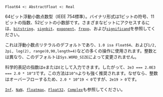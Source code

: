 ```
Float64 <: AbstractFloat <: Real
```

64ビット浮動小数点数型（IEEE 754標準）。バイナリ形式は1ビットの符号、11ビットの指数、52ビットの小数部です。さまざまなビットにアクセスするには、[`bitstring`](@ref)、[`signbit`](@ref)、[`exponent`](@ref)、[`frexp`](@ref)、および[`significand`](@ref)を参照してください。

これは浮動小数点リテラルのデフォルトであり、`1.0 isa Float64`、および`1/2, 2pi, log(2), range(0,90,length=4)`などの多くの操作に使用されます。整数とは異なり、このデフォルトは`Sys.WORD_SIZE`によって変更されません。

科学的表記の指数は`e`または`E`として入力できます。したがって、`2e3 === 2.0E3 === 2.0 * 10^3`です。この方法は`10^n`よりも強く推奨されます。なぜなら、整数はオーバーフローするため、`2.0 * 10^19 < 0`ですが、`2e19 > 0`です。

[`Inf`](@ref)、[`NaN`](@ref)、[`floatmax`](@ref)、[`Float32`](@ref)、[`Complex`](@ref)も参照してください。
